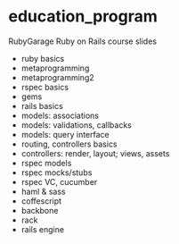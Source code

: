 education_program
=================

RubyGarage Ruby on Rails course slides

- ruby basics
- metaprogramming
- metaprogramming2
- rspec basics
- gems
- rails basics
- models: associations
- models: validations, callbacks
- models: query interface
- routing, controllers basics
- controllers: render, layout; views, assets
- rspec models
- rspec mocks/stubs
- rspec VC, cucumber
- haml & sass
- coffescript
- backbone
- rack
- rails engine